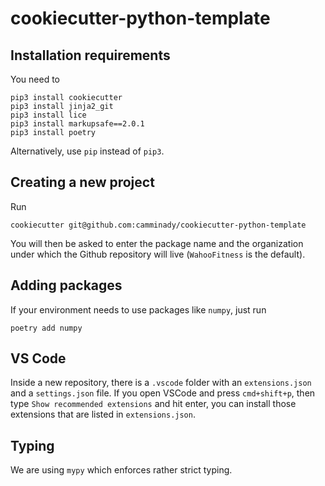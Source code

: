 # cookiecutter-python-template


## Installation requirements
You need to
```shell
pip3 install cookiecutter  
pip3 install jinja2_git
pip3 install lice
pip3 install markupsafe==2.0.1
pip3 install poetry 
```
Alternatively, use `pip` instead of `pip3`.

## Creating a new project
Run
```shell
cookiecutter git@github.com:camminady/cookiecutter-python-template
```
You will then be asked to enter the package name and the organization under which the Github repository will live (`WahooFitness` is the default).
## Adding packages 
If your environment needs to use packages like `numpy`, just run
```shell
poetry add numpy
```

## VS Code
Inside a new repository, there is a `.vscode` folder with an `extensions.json` and a `settings.json` file. If you open VSCode and press `cmd+shift+p`, then type `Show recommended extensions` and hit enter, you can install those extensions that are listed in `extensions.json`. 

## Typing
We are using `mypy` which enforces rather strict typing.
